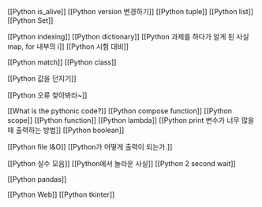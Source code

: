 [[Python is_alive]]
[[Python version 변경하기]]
[[Python tuple]]
[[Python list]]
[[Python Set]]

[[Python indexing]]
[[Python dictionary]]
[[Python 과제를 하다가 알게 된 사실 map, for 내부의 i]]
[[Python 시험 대비]]

[[Python match]]
[[Python class]]

[[Python 값을 던지기]]


[[Python 오류 찾아봐라~]]

[[What is the pythonic code?]]
[[Python compose function]]
[[Python scope]]
[[Python function]]
[[Python lambda]]
[[Python print 변수가 너무 많을 때 출력하는 방법]]
[[Python boolean]]


[[Python file I&O]]
[[Python가 어떻게 출력이 되는가.]]

[[Python 실수 모음]]
[[Python에서 놀라운 사실]]
[[Python 2 second wait]]






[[Python pandas]]


[[Python Web]]
[[Python tkinter]]
